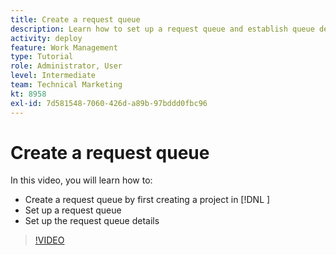```yaml
---
title: Create a request queue
description: Learn how to set up a request queue and establish queue details in [!DNL  ]. Follow these steps to help help your organization manage work intake.
activity: deploy
feature: Work Management
type: Tutorial
role: Administrator, User
level: Intermediate
team: Technical Marketing
kt: 8958
exl-id: 7d581548-7060-426d-a89b-97bddd0fbc96
---
```

# Create a request queue

In this video, you will learn how to:

* Create a request queue by first creating a project in [!DNL  ]
* Set up a request queue
* Set up the request queue details

>[!VIDEO](https://video.tv.adobe.com/v/335221/?quality=12)

<!---
Let's take a minute to review the information you were just presented.

Which of the following must be in place in order for a Request Queue to go live? (select all that apply)

Project status = current
"Issue" from the request type is selected
"Publish as Help Request Queue" is selected
Project Status = Current or Planning

Answer: a) Project status = current and c) "Publish as Help Request Queue" is selected

2. Requests can be made via email. True or false?

Answer: True
--->
